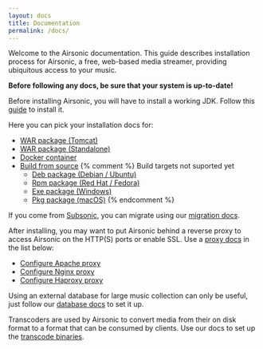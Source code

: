 ```yaml
---
layout: docs
title: Documentation
permalink: /docs/
---
```

Welcome to the Airsonic documentation. This guide describes installation process for Airsonic, a free, web-based media streamer, providing ubiquitous access to your music.

**Before following any docs, be sure that your system is up-to-date!**

Before installing Airsonic, you will have to install a working JDK. Follow this [guide](/docs/install/prerequisites/) to install it.

Here you can pick your installation docs for:

- [WAR package (Tomcat)](/docs/install/war)
- [WAR package (Standalone)](/docs/install/war-standalone)
- [Docker container](/docs/install/docker)
- [Build from source](/docs/install/source)
{% comment %} Build targets not suported yet
    - [Deb package (Debian / Ubuntu)](/docs/install/deb)
    - [Rpm package (Red Hat / Fedora)](/docs/install/rpm)
    - [Exe package (Windows)](/docs/install/exe)
    - [Pkg package (macOS)](/docs/install/pkg)
{% endcomment %}

If you come from [Subsonic](http://www.subsonic.org/pages/index.jsp), you can migrate using our [migration docs](/docs/migrate).

After installing, you may want to put Airsonic behind a reverse proxy to access Airsonic on the HTTP(S) ports or enable SSL. Use a [proxy docs](/docs/proxy) in the list below:
- [Configure Apache proxy](/docs/proxy/apache)
- [Configure Nginx proxy](/docs/proxy/nginx)
- [Configure Haproxy proxy](/docs/proxy/haproxy)

Using an external database for large music collection can only be useful, just follow our [database docs](/docs/database) to set it up.

Transcoders are used by Airsonic to convert media from their on disk format to a format that can be consumed by clients. Use our docs to set up the [transcode binaries](/docs/transcode).
